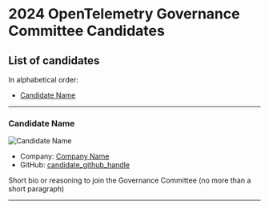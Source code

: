 # 2024 OpenTelemetry Governance Committee Candidates

## List of candidates

In alphabetical order:

- [Candidate Name](#candidate-name)

---

### Candidate Name
![Candidate Name](static/candidate-name.png)

- Company: [Company Name](https://example.com)
- GitHub: [candidate_github_handle](https://github.com/candidate_github_handle)

Short bio or reasoning to join the Governance Committee (no more than a short paragraph)

---